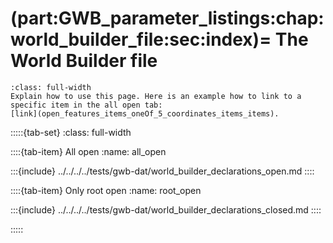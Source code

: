 
(part:GWB_parameter_listings:chap:world_builder_file:sec:index)=
The World Builder file
======================


```{todo}
:class: full-width
Explain how to use this page. Here is an example how to link to a specific item in the all open tab:
[link](open_features_items_oneOf_5_coordinates_items_items).
```

:::::{tab-set}
:class: full-width

::::{tab-item} All open
:name: all_open

:::{include} ../../../../tests/gwb-dat/world_builder_declarations_open.md
::::

::::{tab-item} Only root open
:name: root_open

:::{include} ../../../../tests/gwb-dat/world_builder_declarations_closed.md
::::

:::::

